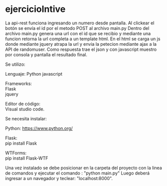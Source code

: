 # ejercicioIntive

La api-rest funciona ingresando un numero desde pantalla. Al clickear el botón se envía el id por el metodo POST al archivo main.py
Dentro del archivo main.py genera una url con el id que se recibio y mediante una funcion retorna la url completa a un template html.
En el html se carga un js donde mediante jquery atrapa la url y envia la petecion mediante ajax a la API de randomuser.
Como respuesta trae el json y con javascript muestro por consola y pantalla el resultado final.

Se utilizo:

Lenguaje:
Python
javascript

Frameworks:   
Flask     
jquery

Editor de código:     
Visual studio code.

Se necesita instalar:

Python: 
https://www.python.org/

Flask:       
pip install Flask

WTForms:       
pip install Flask-WTF

Una vez instalado se debe posicionar en la carpeta del proyecto con la linea de comandos y ejecutar el comando : "python main.py"
Luego deberá ingresar a un navegador y teclear: "localhost:8000".
